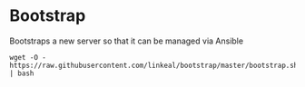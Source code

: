 # Bootstrap

Bootstraps a new server so that it can be managed via Ansible
```
wget -O - https://raw.githubusercontent.com/linkeal/bootstrap/master/bootstrap.sh | bash
```
